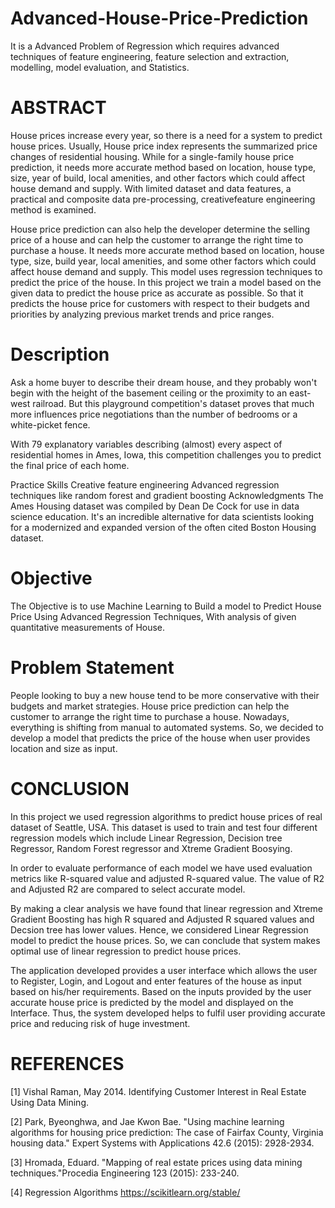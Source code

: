 # Advanced-House-Price-Prediction
It is a Advanced Problem of Regression which requires advanced techniques of feature engineering, feature selection and extraction, modelling, model evaluation, and Statistics.
# ABSTRACT 
House prices increase every year, so there is a need for a system to predict house prices. Usually, House price index represents the summarized price changes of residential housing. While for a single-family house price prediction, it needs more accurate method based on location, house type, size, year of build, local amenities, and other factors which could affect house demand and supply. With limited dataset and data features, a practical and composite data pre-processing, creativefeature engineering method is examined.

House price prediction can also help the developer determine the selling price of a house and can help the customer to arrange the right time to purchase a
house. It needs more accurate method based on location, house type, size, build year, local amenities, and some other factors which could affect house
demand and supply. This model uses regression techniques to predict the price of the house. In this project we train a model based on the given
data to predict the house price as accurate as possible. So that it predicts the house price for customers with respect to their budgets and priorities by analyzing previous market trends and price ranges.




# Description


Ask a home buyer to describe their dream house, and they probably won't begin with the height of the basement ceiling or the proximity to an east-west railroad. But this playground competition's dataset proves that much more influences price negotiations than the number of bedrooms or a white-picket fence.

With 79 explanatory variables describing (almost) every aspect of residential homes in Ames, Iowa, this competition challenges you to predict the final price of each home.

Practice Skills
Creative feature engineering 
Advanced regression techniques like random forest and gradient boosting
Acknowledgments
The Ames Housing dataset was compiled by Dean De Cock for use in data science education. It's an incredible alternative for data scientists looking for a modernized and expanded version of the often cited Boston Housing dataset. 

# Objective
The Objective is to use Machine Learning to Build a model to Predict House  Price  Using Advanced Regression Techniques, With analysis of given quantitative measurements of House.

# Problem Statement
People looking to buy a new house tend to be more conservative with their budgets and market strategies. House price prediction can help the customer to
arrange the right time to purchase a house.
Nowadays, everything is shifting from manual to automated systems. So, we decided to develop a model that predicts the price of the house when user
provides location and size as input.
# CONCLUSION
In this project we used regression algorithms to predict house prices of real dataset of Seattle, USA. This dataset is used to train and test four different
regression models which include Linear Regression, Decision tree Regressor, Random Forest regressor and Xtreme Gradient Boosying.

In order to evaluate performance of each model we have used evaluation metrics like R-squared value and adjusted R-squared value. The value of R2 and
Adjusted R2 are compared to select accurate model.


By making a clear analysis we have found that linear regression and Xtreme Gradient Boosting has high R squared and Adjusted R squared values and Decsion tree  has lower values.
Hence, we considered Linear Regression model to predict the house prices. So, we can conclude that system makes optimal use of linear regression to predict house prices. 

The application developed provides a user interface which allows the user to Register, Login, and Logout and enter features of the
house as input based on his/her requirements. Based on the inputs provided by the user accurate house price is predicted by the model and displayed on the
Interface. Thus, the system developed helps to fulfil user providing accurate price and reducing risk of huge investment. 








# REFERENCES
[1] Vishal Raman, May 2014. Identifying Customer Interest in Real Estate Using Data Mining.

[2] Park, Byeonghwa, and Jae Kwon Bae. "Using machine learning algorithms for housing price prediction: The case of Fairfax County, Virginia housing data." Expert Systems with Applications 42.6 (2015): 2928-2934.

[3] Hromada, Eduard. "Mapping of real estate prices using data mining techniques."Procedia Engineering 123 (2015): 233-240.

[4] Regression Algorithms https://scikitlearn.org/stable/
